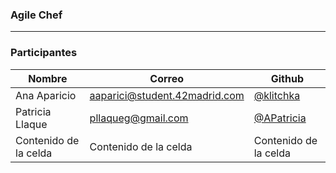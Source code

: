 ### Agile Chef
----
                    
### Participantes
                    
| Nombre | Correo | Github |
| ------------- | ------------- | ------------- |
| Ana Aparicio | aaparici@student.42madrid.com  | [@klitchka](https://github.com/klitchka "@klitchka") |
| Patricia Llaque  | pllaqueg@gmail.com  | [@APatricia](https://github.com/APatricia "@APatricia") |
| Contenido de la celda  | Contenido de la celda  | Contenido de la celda |